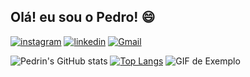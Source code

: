 ## Olá! eu sou o Pedro! 😄

[![instagram](https://img.shields.io/badge/Instagram-E4405F?style=for-the-badge&logo=instagram&logoColor=white)](https://www.instagram.com/pedrooo.png/) [![linkedin](https://img.shields.io/badge/LinkedIn-0077B5?style=for-the-badge&logo=linkedin&logoColor=)](https://www.linkedin.com/in/pedro-h-mendes-919b51181/) [![Gmail](https://img.shields.io/badge/Gmail-D14836?style=for-the-badge&logo=gmail&logoColor=white)](mailto:pedrohm441@gmail.com)

![Pedrin's GitHub stats](https://github-readme-stats.vercel.app/api?username=PedrinHM&show_icons=true&theme=vision-friendly-dark) 
[![Top Langs](https://github-readme-stats.vercel.app/api/top-langs/?username=PedrinHM&langs_count=8&theme=vision-friendly-dark)](https://github.com/PedrinHM/github-readme-stats)
![GIF de Exemplo](https://media.giphy.com/media/MNmyTin5qt5LSXirxd/giphy.gif)
